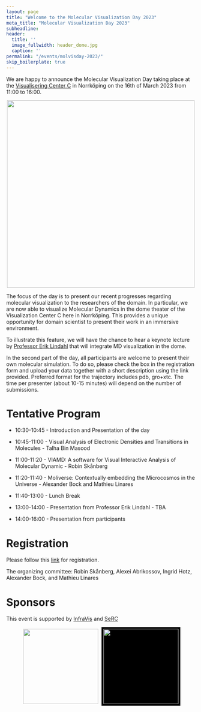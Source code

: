 ```yaml
---
layout: page
title: "Welcome to the Molecular Visualization Day 2023"
meta_title: "Molecular Visualization Day 2023"
subheadline: 
header:
  title: ''
  image_fullwidth: header_dome.jpg
  caption: ''
permalink: "/events/molvisday-2023/"
skip_boilerplate: true
---
```


We are happy to announce the Molecular Visualization Day taking place at the [Visualisering Center C](https://visualiseringscenter.se/en) in Norrköping on the 16th of March 2023 from 11:00 to 16:00.


<center><img src="https://user-images.githubusercontent.com/38646069/213687592-a275fa4f-9107-4685-a663-fe602ddf6d9b.jpg"  width="500"></center>

The focus of the day is to present our recent progresses regarding molecular visualization to the researchers of the domain. In particular, we are now able to visualize Molecular Dynamics in the dome theater of the Visualization Center C here in Norrköping. This provides a unique opportunity for domain scientist to present their work in an immersive environment. 
  
To illustrate this feature, we will have the chance to hear a keynote lecture by [Professor Erik Lindahl](https://www.scilifelab.se/researchers/erik-lindahl/) that will integrate MD visualization in the dome.
  
In the second part of the day, all participants are welcome to present their own molecular simulation. To do so, please check the box in the registration form and upload your data together with a short description using the link provided. Preferred format for the trajectory includes pdb, gro+xtc. The time per presenter (about 10-15 minutes) will depend on the number of submissions. 
 
# Tentative Program
  * 10:30-10:45 - Introduction and Presentation of the day
  * 10:45-11:00 - Visual Analysis of Electronic Densities and Transitions in Molecules - Talha Bin Masood
  * 11:00-11:20 - VIAMD: A software for Visual Interactive Analysis of Molecular Dynamic - Robin Skånberg
  * 11:20-11:40 - Moliverse: Contextually embedding the Microcosmos in the Universe - Alexander Bock and Mathieu Linares
  
  * 11:40-13:00 - Lunch Break
  
  * 13:00-14:00 - Presentation from Professor Erik Lindahl - TBA
  * 14:00-16:00 - Presentation from participants

# Registration
Please follow this [link](https://forms.gle/2KqNizfB1LGNxtx97) for registration.
  
The organizing committee: Robin Skånberg, Alexei Abrikossov, Ingrid Hotz, Alexander Bock, and Mathieu Linares 

# Sponsors
This event is supported by [InfraVis](https://infravis.se/) and [SeRC](https://e-science.se/)

<div align="center">
  <span ><img src="https://i0.wp.com/infravis.se/wp-content/uploads/2022/05/logo-Infravis-2048-300x130-1.jpeg" width="200" style="padding: 5px;"> </span>
  <span ><img src="https://e-science.se/wp-content/uploads/2017/10/serc_logo_lores.png" width="200" style="background-color: black; padding: 5px;" > </span>
</div>


<div style="margin-bottom: 10rem;"></div>
